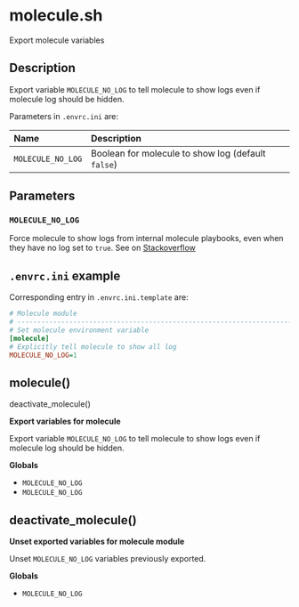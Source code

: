 # molecule.sh

Export molecule variables

## Description

Export variable `MOLECULE_NO_LOG` to tell molecule to show logs even if
molecule log should be hidden.

Parameters in `.envrc.ini` are:

| Name               | Description                                        |
| :----------------- | :------------------------------------------------- |
| `MOLECULE_NO_LOG`  | Boolean for molecule to show log (default `false`) |

## Parameters

### `MOLECULE_NO_LOG`

Force molecule to show logs from internal molecule playbooks, even when they
have no log set to `true`. See on
[Stackoverflow](https://stackoverflow.com/questions/58917757/how-to-set-no-log-true-for-molecule-internal-playbook-tasks)

## `.envrc.ini` example

Corresponding entry in `.envrc.ini.template` are:

```ini
# Molecule module
# ------------------------------------------------------------------------------
# Set molecule environment variable
[molecule]
# Explicitly tell molecule to show all log
MOLECULE_NO_LOG=1
```



## molecule()
deactivate_molecule()

 **Export variables for molecule**
 
 Export variable `MOLECULE_NO_LOG` to tell molecule to show logs even if
 molecule log should be hidden.

 **Globals**

 - `MOLECULE_NO_LOG`
 - `MOLECULE_NO_LOG`

## deactivate_molecule()

 **Unset exported variables for molecule module**
 
 Unset `MOLECULE_NO_LOG` variables previously exported.

 **Globals**

 - `MOLECULE_NO_LOG`
